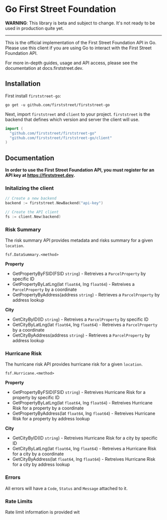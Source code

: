 # Go First Street Foundation

**WARNING**: This library is beta and subject to change. It's not ready to be used in production quite yet.

---

This is the official implementation of the First Street Foundation API in Go. Please use this client if you are using Go to interact with the First Street Foundation API.

For more in-depth guides, usage and API access, please see the documentation at docs.firststreet.dev.

## Installation

First install `firststreet-go`:

```
go get -u github.com/firststreet/firststreet-go
```

Next, import `firststreet` and `client` to your project. `firststreet` is the backend that defines which version and server the client will use.

```go
import (
  "github.com/firststreet/firststreet-go"
  "github.com/firststreet/firststreet-go/client"
)
```

## Documentation

**In order to use the First Street Foundation API, you must register for an API key at https://firststreet.dev.**

### Initalizing the client

```go
// Create a new backend
backend := firststreet.NewBackend("api-key")

// Create the API client
fs := client.New(backend)
```

### **Risk Summary**

The risk summary API provides metadata and risks summary for a given `location`.

`fsf.DataSummary.<method>`

**Property**

- GetPropertyByFSID(FSID `string`) - Retreives a `ParcelProperty` by specific ID
- GetPropertyByLatLng(lat `float64`, lng `float64`) - Retreives a `ParcelProperty` by a coordinate
- GetPropertyByAddress(address `string`) - Retrieves a `ParcelProperty` by address lookup

**City**

- GetCityByID(ID `string`) - Retreives a `ParcelProperty` by specific ID
- GetCityByLatLng(lat `float64`, lng `float64`) - Retreives a `ParcelProperty` by a coordinate
- GetCityByAddress(address `string`) - Retrieves a `ParcelProperty` by address lookup

### **Hurricane Risk**

The hurricane risk API provides hurricane risk for a given `location`.

`fsf.Hurricane.<method>`

**Property**

- GetPropertyByFSID(FSID `string`) - Retreives Hurricane Risk for a property by specific ID
- GetPropertyByLatLng(lat `float64`, lng `float64`) - Retreives Hurricane Risk for a property by a coordinate
- GetPropertyByAddress(lat `float64`, lng `float64`) - Retreives Hurricane Risk for a property by address lookup

**City**

- GetCityByID(ID `string`) - Retreives Hurricane Risk for a city by specific ID
- GetCityByLatLng(lat `float64`, lng `float64`) - Retreives a Hurricane Risk for a city by a coordinate
- GetCityByAddress(lat `float64`, lng `float64`) - Retreives Hurricane Risk for a city by address lookup

### Errors

All errors will have a `Code`, `Status` and `Message` attached to it.

### Rate Limits

Rate limit information is provided wit
